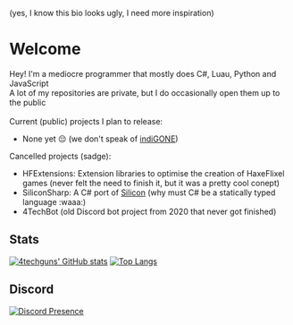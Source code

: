 (yes, I know this bio looks ugly, I need more inspiration)
# Welcome
Hey! I'm a mediocre programmer that mostly does C#, Luau, Python and JavaScript<br />
A lot of my repositories are private, but I do occasionally open them up to the public
<br /><br />
Current (public) projects I plan to release:
- None yet :pensive: (we don't speak of [indiGONE](https://github.com/4techguns/indiGONE))

Cancelled projects (sadge):
- HFExtensions: Extension libraries to optimise the creation of HaxeFlixel games (never felt the need to finish it, but it was a pretty cool conept)
- SiliconSharp: A C# port of [Silicon](https://github.com/ribkix/si_licon) (why must C# be a statically typed language :waaa:)
- 4TechBot (old Discord bot project from 2020 that never got finished)

## Stats
  [![4techguns' GitHub stats](https://github-readme-stats.vercel.app/api?username=4techguns&count_private=true&theme=cobalt)](https://github.com/anuraghazra/github-readme-stats)
[![Top Langs](https://github-readme-stats.vercel.app/api/top-langs/?username=4techguns&count_private=true&theme=cobalt)](https://github.com/anuraghazra/github-readme-stats)
<br />
## Discord<br />
[![Discord Presence](https://lanyard.cnrad.dev/api/752617663888359444)](https://discord.com/users/752617663888359444)
